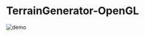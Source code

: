 TerrainGenerator-OpenGL
=======================
![demo](http://giant.gfycat.com/PointlessWarpedGreatwhiteshark.gif)
